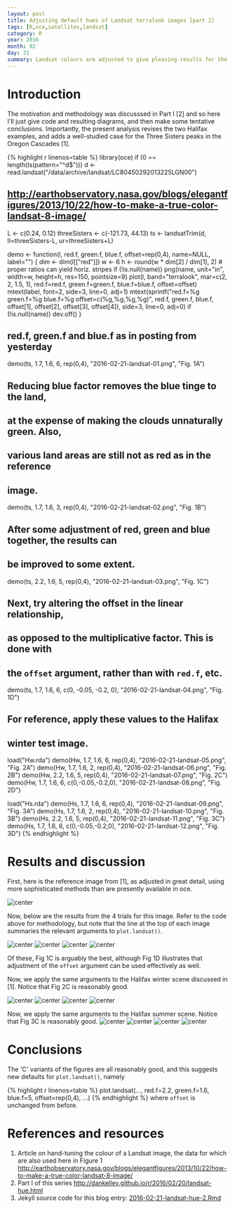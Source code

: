 ```yaml
---
layout: post
title: Adjusting default hues of Landsat terralook images [part 2]
tags: [R,oce,satellites,landsat]
category: R
year: 2016
month: 02
day: 21
summary: Landsat colours are adjusted to give pleasing results for the two Halifax scenes described in Part I, along with a scene from the Oregon Cascades [1].
---
```


# Introduction

The motivation and methodology was discusssed in Part I [2] and so here I'll
just give code and resulting diagrams, and then make some tentative
conclusions. Importantly, the present analysis revises the two Halifax
examples, and adds a well-studied case for the Three Sisters peaks in the
Oregon Cascades [1].


{% highlight r linenos=table %}
library(oce)
if (0 == length(ls(pattern="^d$"))) d <- read.landsat("/data/archive/landsat/LC80450292013225LGN00")

## http://earthobservatory.nasa.gov/blogs/elegantfigures/2013/10/22/how-to-make-a-true-color-landsat-8-image/

L <- c(0.24, 0.12)
threeSisters <- c(-121.73, 44.13)
ts <- landsatTrim(d, ll=threeSisters-L, ur=threeSisters+L)

demo <- function(l, red.f, green.f, blue.f, offset=rep(0,4), name=NULL, label="")
{
    dim <- dim(l[["red"]])
    w <- 6
    h <- round(w * dim[2] / dim[1], 2) # proper ratios can yield horiz. stripes
    if (!is.null(name)) png(name, unit="in", width=w, height=h, res=150, pointsize=9)
    plot(l, band="terralook", mar=c(2, 2, 1.5, 1),
         red.f=red.f, green.f=green.f, blue.f=blue.f, offset=offset)
    mtext(label, font=2, side=3, line=0, adj=1)
    mtext(sprintf("red.f=%g green.f=%g blue.f=%g offset=c(%g,%g,%g,%g)",
                  red.f, green.f, blue.f, offset[1], offset[2], offset[3], offset[4]),
          side=3, line=0, adj=0)
    if (!is.null(name)) dev.off()
}

## red.f, green.f and blue.f as in posting from yesterday
demo(ts, 1.7, 1.6, 6, rep(0,4), "2016-02-21-landsat-01.png", "Fig. 1A")

## Reducing blue factor removes the blue tinge to the land, 
## at the expense of making the clouds unnaturally green. Also, 
## various land areas are still not as red as in the reference
## image.
demo(ts, 1.7, 1.6, 3, rep(0,4), "2016-02-21-landsat-02.png", "Fig. 1B")

## After some adjustment of red, green and blue together, the results can
## be improved to some extent.
demo(ts, 2.2, 1.6, 5, rep(0,4), "2016-02-21-landsat-03.png", "Fig. 1C")

## Next, try altering the offset in the linear relationship,
## as opposed to the multiplicative factor. This is done with 
## the `offset` argument, rather than with `red.f`, etc.
demo(ts, 1.7, 1.6, 6, c(0, -0.05, -0.2, 0), "2016-02-21-landsat-04.png", "Fig. 1D")

## For reference, apply these values to the Halifax
## winter test image.
load("Hw.rda")
demo(Hw, 1.7, 1.6, 6, rep(0,4), "2016-02-21-landsat-05.png", "Fig. 2A")
demo(Hw, 1.7, 1.6, 2, rep(0,4), "2016-02-21-landsat-06.png", "Fig. 2B")
demo(Hw, 2.2, 1.6, 5, rep(0,4), "2016-02-21-landsat-07.png", "Fig. 2C")
demo(Hw, 1.7, 1.6, 6, c(0,-0.05,-0.2,0), "2016-02-21-landsat-08.png", "Fig. 2D")

load("Hs.rda")
demo(Hs, 1.7, 1.6, 6, rep(0,4), "2016-02-21-landsat-09.png", "Fig. 3A")
demo(Hs, 1.7, 1.6, 2, rep(0,4), "2016-02-21-landsat-10.png", "Fig. 3B")
demo(Hs, 2.2, 1.6, 5, rep(0,4), "2016-02-21-landsat-11.png", "Fig. 3C")
demo(Hs, 1.7, 1.6, 6, c(0,-0.05,-0.2,0), "2016-02-21-landsat-12.png", "Fig. 3D")
{% endhighlight %}

# Results and discussion

First, here is the reference image from [1], as adjusted in great detail, using
more sophisticated methods than are presently available in oce.

![center](2016-02-21-landsat-three-sisters.png) 

Now, below are the results from the 4 trials for this image. Refer to the code
above for methodology, but note that the line at the top of each image
summaries the relevant arguments to `plot.landsat()`.

![center](2016-02-21-landsat-01.png)
![center](2016-02-21-landsat-02.png)
![center](2016-02-21-landsat-03.png)
![center](2016-02-21-landsat-04.png)

Of these, Fig 1C is arguably the best, although Fig 1D illustrates that
adjustment of the `offset` argument can be used effectively as well.

Now, we apply the same arguments to the Halifax winter scene discussed in [1].
Notice that Fig 2C is reasonably good.

![center](2016-02-21-landsat-05.png)
![center](2016-02-21-landsat-06.png)
![center](2016-02-21-landsat-07.png)
![center](2016-02-21-landsat-08.png)

Now, we apply the same arguments to the Halifax summer scene.  Notice that Fig
3C is reasonably good.
![center](2016-02-21-landsat-09.png)
![center](2016-02-21-landsat-10.png)
![center](2016-02-21-landsat-11.png)
![center](2016-02-21-landsat-12.png)

# Conclusions

The 'C' variants of the figures are all reasonably good, and this suggests new
defaults for `plot.landsat()`, namely 

{% highlight r linenos=table %}
plot.landsat(..., red.f=2.2, green.f=1.6, blue.f=5, offset=rep(0,4), ...)
{% endhighlight %}
where `offset` is unchanged from before.




# References and resources

1. Article on hand-tuning the colour of a Landsat image, the data for which are also used here in Figure 1 <http://earthobservatory.nasa.gov/blogs/elegantfigures/2013/10/22/how-to-make-a-true-color-landsat-8-image/>
2. Part I of this series <http://dankelley.github.io/r/2016/02/20/landsat-hue.html>
3. Jekyll source code for this blog entry: [2016-02-21-landsat-hue-2.Rmd](https://raw.github.com/dankelley/dankelley.github.io/master/assets/2016-02-21-landsat-hue-2.Rmd)

